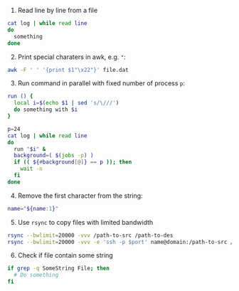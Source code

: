 1. Read line by line from a file
```bash
cat log | while read line
do
  something
done
```

2. Print special charaters in awk, e.g. `"`:
```bash
awk -F ' ' '{print $1"\x22"}' file.dat
```

3. Run command in parallel with fixed number of process `p`:
```bash
run () {
  local i=$(echo $1 | sed 's/\///')
  do something with $i
}

p=24
cat log | while read line
do
  run "$i" &
  background=( $(jobs -p) )
  if (( ${#background[@]} == p )); then
    wait -n
  fi
done

```

4. Remove the first character from the string:
```bash
name="${name:1}"
```

5. Use `rsync` to copy files with limited bandwidth
```bash
rsync --bwlimit=20000 -vvv /path-to-src /path-to-des
rsync --bwlimit=20000 -vvv -e 'ssh -p $port' name@domain:/path-to-src /path-to-des
```

6. Check if file contain some string
```bash
if grep -q SomeString File; then
  # Do something
fi
```

